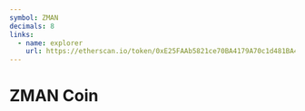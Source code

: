 ```yaml
---
symbol: ZMAN
decimals: 8
links:
  - name: explorer
    url: https://etherscan.io/token/0xE25FAAb5821ce70BA4179A70c1d481BA45b9D0c9
---
```


# ZMAN Coin
